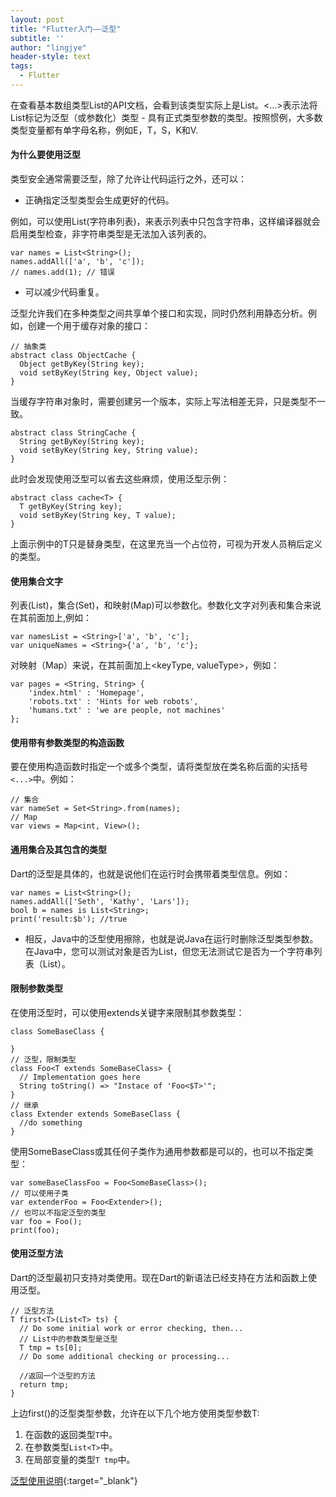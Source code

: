 ```yaml
---
layout: post
title: "Flutter入门——泛型"
subtitle: ''
author: "lingjye"
header-style: text
tags:
  - Flutter
---
```


在查看基本数组类型List的API文档，会看到该类型实际上是List<E>。<...>表示法将List标记为泛型（或参数化）类型 - 具有正式类型参数的类型。按照惯例，大多数类型变量都有单字母名称，例如E，T，S，K和V.

#### 为什么要使用泛型

类型安全通常需要泛型，除了允许让代码运行之外，还可以：

* 正确指定泛型类型会生成更好的代码。

例如，可以使用List<String>(字符串列表)，来表示列表中只包含字符串，这样编译器就会启用类型检查，非字符串类型是无法加入该列表的。

```
var names = List<String>();
names.addAll(['a', 'b', 'c']);
// names.add(1); // 错误
```

* 可以减少代码重复。

泛型允许我们在多种类型之间共享单个接口和实现，同时仍然利用静态分析。例如，创建一个用于缓存对象的接口：

```
// 抽象类
abstract class ObjectCache {
  Object getByKey(String key);
  void setByKey(String key, Object value);
}
```

当缓存字符串对象时，需要创建另一个版本，实际上写法相差无异，只是类型不一致。

```
abstract class StringCache {
  String getByKey(String key);
  void setByKey(String key, String value);
}
```

此时会发现使用泛型可以省去这些麻烦，使用泛型示例：

```
abstract class cache<T> {
  T getByKey(String key);
  void setByKey(String key, T value);
}
```

上面示例中的T只是替身类型，在这里充当一个占位符，可视为开发人员稍后定义的类型。

#### 使用集合文字

列表(List)，集合(Set)，和映射(Map)可以参数化。参数化文字对列表和集合来说在其前面加上<type>,例如：

```
var namesList = <String>['a', 'b', 'c'];
var uniqueNames = <String>{'a', 'b', 'c'};
```

对映射（Map）来说，在其前面加上<keyType, valueType>，例如：

```
var pages = <String, String> {
	'index.html' : 'Homepage',
	'robots.txt' : 'Hints for web robots',
	'humans.txt' : 'we are people, not machines'
};
```

#### 使用带有参数类型的构造函数

要在使用构造函数时指定一个或多个类型，请将类型放在类名称后面的尖括号`<...>`中。例如： 

```
// 集合
var nameSet = Set<String>.from(names);
// Map
var views = Map<int, View>();
```

#### 通用集合及其包含的类型

Dart的泛型是具体的，也就是说他们在运行时会携带着类型信息。例如：

```
var names = List<String>();
names.addAll(['Seth', 'Kathy', 'Lars']);
bool b = names is List<String>;
print('result:$b'); //true
```

* 相反，Java中的泛型使用擦除，也就是说Java在运行时删除泛型类型参数。在Java中，您可以测试对象是否为List，但您无法测试它是否为一个字符串列表（List<String>）。

#### 限制参数类型 

在使用泛型时，可以使用extends关键字来限制其参数类型：

```
class SomeBaseClass {

}
// 泛型，限制类型
class Foo<T extends SomeBaseClass> {
  // Implementation goes here
  String toString() => "Instace of 'Foo<$T>'";
}
// 继承
class Extender extends SomeBaseClass {
  //do something
}
```

使用SomeBaseClass或其任何子类作为通用参数都是可以的，也可以不指定类型：

```
var someBaseClassFoo = Foo<SomeBaseClass>();
// 可以使用子类
var extenderFoo = Foo<Extender>();
// 也可以不指定泛型的类型
var foo = Foo();
print(foo);
```

#### 使用泛型方法

Dart的泛型最初只支持对类使用。现在Dart的新语法已经支持在方法和函数上使用泛型。

```
// 泛型方法
T first<T>(List<T> ts) {
  // Do some initial work or error checking, then...
  // List中的参数类型是泛型
  T tmp = ts[0];
  // Do some additional checking or processing...
  
  //返回一个泛型的方法
  return tmp;
}
```
上边first(<T>)的泛型类型参数，允许在以下几个地方使用类型参数T:

1. 在函数的返回类型`T`中。
2. 在参数类型`List<T>`中。
3. 在局部变量的类型`T tmp`中。

[泛型使用说明](https://github.com/dart-lang/sdk/blob/master/pkg/dev_compiler/doc/GENERIC_METHODS.md){:target="_blank"}






